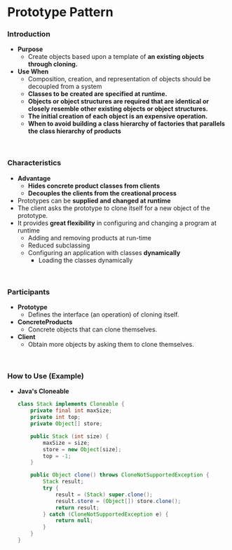 # Prototype Pattern

### Introduction
- **Purpose**
  - Create objects based upon a template of **an existing objects through cloning.**
- **Use When**
  - Composition, creation, and representation of objects should be decoupled from a system
  - **Classes to be created are specified at runtime.**
  - **Objects or object structures are required that are identical or closely resemble other existing objects or object structures.**
  - **The initial creation of each object is an expensive operation.**
  - **When to avoid building a class hierarchy of factories that parallels the class hierarchy of products**

<br>

### Characteristics
- **Advantage**
  - **Hides concrete product classes from clients**
  - **Decouples the clients from the creational process**
- Prototypes can be **supplied and changed at runtime**
- The client asks the prototype to clone itself for a new object of the prototype.
- It provides **great flexibility** in configuring and changing a program at runtime
  - Adding and removing products at run-time
  - Reduced subclassing
  - Configuring an application with classes **dynamically**
    - Loading the classes dynamically

<br>

### Participants
- **Prototype**
  - Defines the interface (an operation) of cloning itself.
- **ConcreteProducts**
  - Concrete objects that can clone themselves.
- **Client**
  - Obtain more objects by asking them to clone themselves.

<br>

### How to Use (Example)
- **Java's Cloneable**
  ```Java
  class Stack implements Cloneable {
      private final int maxSize;
      private int top;
      private Object[] store;

      public Stack (int size) {
          maxSize = size;
          store = new Object[size];
          top = -1;
      }

      public Object clone() throws CloneNotSupportedException {
          Stack result;
          try {
              result = (Stack) super.clone();
              result.store = (Object[]) store.clone();
              return result;
          } catch (CloneNotSupportedException e) {
              return null;
          } 
      }
  }
  ```

